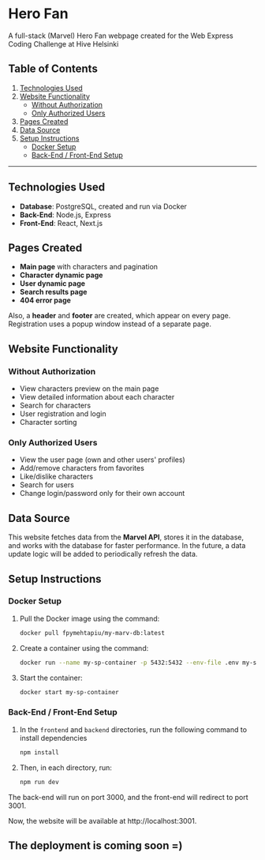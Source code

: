 # Hero Fan
A full-stack (Marvel) Hero Fan webpage created for the Web Express Coding Challenge at Hive Helsinki

## Table of Contents
1. [Technologies Used](#technologies-used)
2. [Website Functionality](#website-functionality)
   - [Without Authorization](#without-authorization)
   - [Only Authorized Users](#only-authorized-users)
3. [Pages Created](#pages-created)
4. [Data Source](#data-source)
5. [Setup Instructions](#setup-instructions)
   - [Docker Setup](#docker-setup)
   - [Back-End / Front-End Setup](#back-end--front-end-setup)

---

## Technologies Used
- **Database**: PostgreSQL, created and run via Docker
- **Back-End**: Node.js, Express
- **Front-End**: React, Next.js

## Pages Created

- **Main page** with characters and pagination
- **Character dynamic page**
- **User dynamic page**
- **Search results page**
- **404 error page**

Also, a **header** and **footer** are created, which appear on every page. Registration uses a popup window instead of a separate page.

## Website Functionality

### Without Authorization
- View characters preview on the main page
- View detailed information about each character
- Search for characters
- User registration and login
- Character sorting

### Only Authorized Users
- View the user page (own and other users' profiles)
- Add/remove characters from favorites
- Like/dislike characters
- Search for users
- Change login/password only for their own account

## Data Source
This website fetches data from the **Marvel API**, stores it in the database, and works with the database for faster performance. In the future, a data update logic will be added to periodically refresh the data.

## Setup Instructions

### Docker Setup
1. Pull the Docker image using the command:
   ```bash
   docker pull fpymehtapiu/my-marv-db:latest
2. Create a container using the command:
   ```bash
   docker run --name my-sp-container -p 5432:5432 --env-file .env my-sp-db
3. Start the container:
   ```bash
   docker start my-sp-container

### Back-End / Front-End Setup
1. In the `frontend` and `backend` directories, run the following command to install dependencies
   ```bash
   npm install
2. Then, in each directory, run:
   ```bash
   npm run dev

The back-end will run on port 3000, and the front-end will redirect to port 3001.

Now, the website will be available at http://localhost:3001.

## The deployment is coming soon =)
